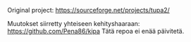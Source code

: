 Original project: https://sourceforge.net/projects/tupa2/

Muutokset siirretty yhteiseen kehityshaaraan: https://github.com/Pena86/kipa
Tätä repoa ei enää päivitetä.
